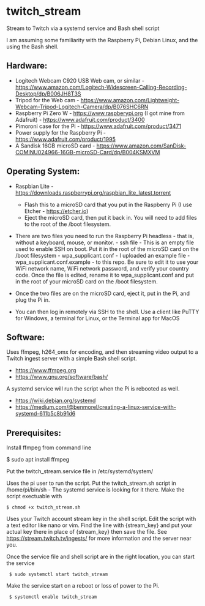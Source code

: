 # twitch_stream
Stream to Twitch via a systemd service and Bash shell script

I am assuming some familiarity with the Raspberry Pi, Debian Linux, and the using the Bash shell.

## Hardware:
- Logitech Webcam C920 USB Web cam, or similar - https://www.amazon.com/Logitech-Widescreen-Calling-Recording-Desktop/dp/B006JH8T3S
- Tripod for the Web cam - https://www.amazon.com/Lightweight-Webcam-Tripod-Logitech-Camera/dp/B076SHC6RN
- Raspberry Pi Zero W - https://www.raspberypi.org (I got mine from Adafruit) - https://www.adafruit.com/product/3400
- Pimoroni case for the Pi - https://www.adafruit.com/product/3471
- Power supply for the Raspberry Pi - https://www.adafruit.com/product/1995
- A Sandisk 16GB microSD card - https://www.amazon.com/SanDisk-COMINU024966-16GB-microSD-Card/dp/B004KSMXVM

## Operating System:
- Raspbian Lite - https://downloads.raspberrypi.org/raspbian_lite_latest.torrent
     - Flash this to a microSD card that you put in the Raspberry Pi (I use Etcher - https://etcher.io)
     - Eject the microSD card, then put it back in. You will need to add files to the root of the /boot filesystem.

- There are two files you need to run the Raspberry Pi headless - that is, without a keyboard, mouse, or monitor.
      - ssh file - This is an empty file used to enable SSH on boot. Put it in the root of the microSD card on the /boot filesystem
      - wpa_supplicant.conf - I uploaded an example file - wpa_supplicant.conf.example - to this repo. Be sure to edit it to use your WiFi network name, WiFi network password, and verify your country code. Once the file is edited, rename it to wpa_supplicant.conf and put in the root of your microSD card on the /boot filesystem.

- Once the two files are on the microSD card, eject it, put in the Pi, and plug the Pi in. 

- You can then log in remotely via SSH to the shell. Use a client like PuTTY for Windows, a terminal for Linux, or the Terminal app for MacOS

## Software:
Uses ffmpeg, h264_omx for encoding, and then streaming video output to a Twitch ingest server with a simple Bash shell script.
- https://www.ffmpeg.org
- https://www.gnu.org/software/bash/

A systemd service will run the script when the Pi is rebooted as well.
- https://wiki.debian.org/systemd
- https://medium.com/@benmorel/creating-a-linux-service-with-systemd-611b5c8b91d6

## Prerequisites:

Install ffmpeg from command line

   $ sudo apt install ffmpeg

Put the twitch_stream.service file in /etc/systemd/system/

Uses the pi user to run the script. Put the twitch_stream.sh script in /home/pi/bin/sh - The systemd service is looking for it there.
Make the script exectuable with

    $ chmod +x twitch_stream.sh

Uses your Twitch account stream key in the shell script.
Edit the script with a text editor like nano or vim. Find the line with {stream_key} and put your actual key there in place of {stream_key} then save the file.
See https://stream.twitch.tv/ingests/ for more information and the server near you.

Once the service file and shell script are in the right location, you can start the service

     $ sudo systemctl start twitch_stream

Make the service start on a reboot or loss of power to the Pi. 

     $ systemctl enable twitch_stream
